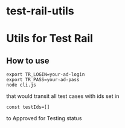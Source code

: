 # test-rail-utils
Utils for Test Rail
====================
How to use
----------
~~~
export TR_LOGIN=your-ad-login
export TR_PASS=your-ad-pass
node cli.js
~~~
that would transit all test cases with ids set in
~~~ 
const testIds=[]
~~~
to Approved for Testing status 